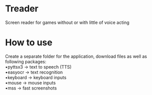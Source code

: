 # Treader
Screen reader for games without  or with little of voice acting

# How to use
Create a separate folder for the application, download files as well as following packages:  
•pyttsx3 -> text to speech (TTS)  
•easyocr -> text recognition  
•keyboard -> keyboard inputs  
•mouse -> mouse inputs  
•mss -> fast screenshots  
